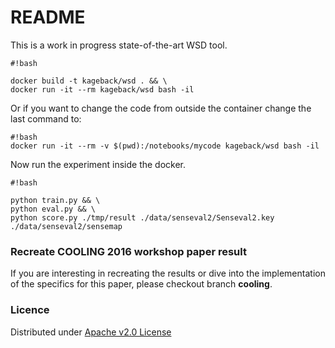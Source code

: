 # README #

This is a work in progress state-of-the-art WSD tool.


```
#!bash

docker build -t kageback/wsd . && \
docker run -it --rm kageback/wsd bash -il

```

Or if you want to change the code from outside the container change the last command to:
```
#!bash
docker run -it --rm -v $(pwd):/notebooks/mycode kageback/wsd bash -il
```

Now run the experiment inside the docker.

```
#!bash

python train.py && \
python eval.py && \
python score.py ./tmp/result ./data/senseval2/Senseval2.key ./data/senseval2/sensemap
```

### Recreate COOLING 2016 workshop paper result ###
If you are interesting in recreating the results or dive into the implementation of the specifics for this paper, please checkout branch **cooling**.

### Licence ###
Distributed under [Apache v2.0 License](https://www.apache.org/licenses/LICENSE-2.0)